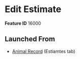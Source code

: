 # Edit Estimate

**Feature ID** 16000

## Launched From

- [Animal  Record](Animal%20%20Record.md) (Estiamtes tab)











































































